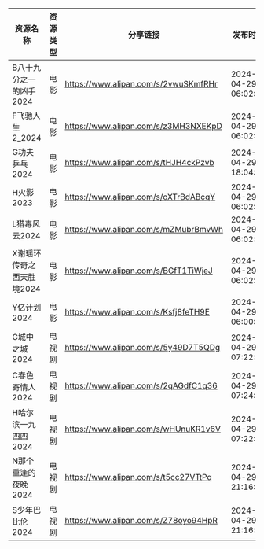 | 资源名称            | 资源类型 | 分享链接                                 | 发布时间                |
| --------------- | ---- | ------------------------------------ | ------------------- |
| B八十九分之一的凶手2024  | 电影   | https://www.alipan.com/s/2vwuSKmfRHr | 2024-04-29 06:02:17 |
| F飞驰人生2_2024     | 电影   | https://www.alipan.com/s/z3MH3NXEKpD | 2024-04-29 06:02:20 |
| G功夫乒乓2024       | 电影   | https://www.alipan.com/s/tHJH4ckPzvb | 2024-04-29 18:04:09 |
| H火影2023         | 电影   | https://www.alipan.com/s/oXTrBdABcqY | 2024-04-29 06:02:24 |
| L猎毒风云2024       | 电影   | https://www.alipan.com/s/mZMubrBmvWh | 2024-04-29 06:02:26 |
| X谢瑶环传奇之西天胜境2024 | 电影   | https://www.alipan.com/s/BGfT1TiWjeJ | 2024-04-29 06:02:30 |
| Y亿计划2024        | 电影   | https://www.alipan.com/s/Ksfj8feTH9E | 2024-04-29 06:00:09 |
| C城中之城2024       | 电视剧  | https://www.alipan.com/s/5y49D7T5QDg | 2024-04-29 07:22:11 |
| C春色寄情人2024      | 电视剧  | https://www.alipan.com/s/2qAGdfC1q36 | 2024-04-29 07:24:08 |
| H哈尔滨一九四四2024    | 电视剧  | https://www.alipan.com/s/wHUnuKR1v6V | 2024-04-29 07:22:08 |
| N那个重逢的夜晚2024    | 电视剧  | https://www.alipan.com/s/t5cc27VTtPq | 2024-04-29 21:16:09 |
| S少年巴比伦2024      | 电视剧  | https://www.alipan.com/s/Z78oyo94HpR | 2024-04-29 21:16:16 |
